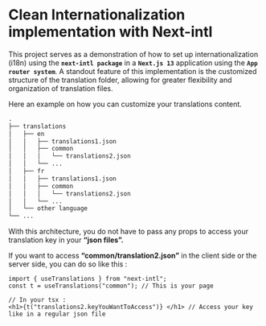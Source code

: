# Clean Internationalization implementation with Next-intl

This project serves as a demonstration of how to set up internationalization (i18n) using the **`next-intl package`**  in a **`Next.js 13`** application using the **`App router system`**. A standout feature of this implementation is the customized structure of the translation folder, allowing for greater flexibility and organization of translation files.

Here an example on how you can customize your translations content.

```markdown
.
├── translations
│   ├── en
│   │   ├── translations1.json
│   │   ├── common
│   │   │   └── translations2.json
│   │   └── ...
│   ├── fr
│   │   ├── translations1.json
│   │   ├── common
│   │   │   └── translations2.json
│   │   └── ...
│   └── other language 
└── ...
```

With this architecture, you do not have to pass any props to access your translation key in your **“json files”.**

If you want to access **“common/translation2.json”** in the client side or the server side, you can do so like this :

```tsx
import { useTranslations } from "next-intl";
const t = useTranslations("common"); // This is your page

// In your tsx :
<h1>{t("translations2.keyYouWantToAccess")} </h1> // Access your key like in a regular json file
```